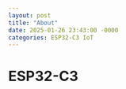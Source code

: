 ```yaml
---
layout: post
title: "About"
date: 2025-01-26 23:43:00 -0000
categories: ESP32-C3 IoT
---
```


# ESP32-C3